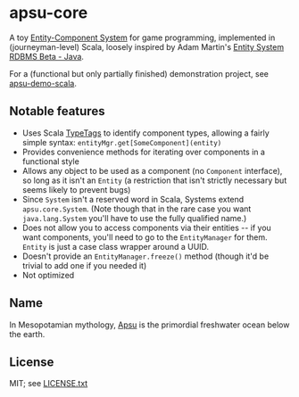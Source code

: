 # apsu-core

A toy [Entity-Component System](http://t-machine.org/index.php/2007/09/03/entity-systems-are-the-future-of-mmog-development-part-1/)
for game programming, implemented in (journeyman-level) Scala, loosely
inspired by Adam Martin's [Entity System RDBMS Beta -
Java](https://github.com/adamgit/Entity-System-RDBMS-Beta--Java-).

For a (functional but only partially finished) demonstration project, see [apsu-demo-scala](https://github.com/chronodm/apsu-demo-scala).

## Notable features

- Uses Scala [TypeTags](http://docs.scala-lang.org/overviews/reflection/typetags-manifests.html) to
  identify component types, allowing a fairly simple syntax: `entityMgr.get[SomeComponent](entity)`
- Provides convenience methods for iterating over components in a functional style
- Allows any object to be used as a component (no `Component` interface), so long as it isn't an `Entity`
  (a restriction that isn't strictly necessary but seems likely to prevent bugs)
- Since `System` isn't a reserved word in Scala, Systems extend `apsu.core.System`. (Note though that
  in the rare case you want `java.lang.System` you'll have to use the fully qualified name.)
- Does not allow you to access components via their entities -- if you want components, you'll need to
  go to the `EntityManager` for them. `Entity` is just a case class wrapper around a UUID.
- Doesn't provide an `EntityManager.freeze()` method (though it'd be trivial to add one if you needed it)
- Not optimized

## Name

In Mesopotamian mythology, [Apsu](http://en.wikipedia.org/wiki/Abzu)
is the primordial freshwater ocean below the earth.

## License

MIT; see [LICENSE.txt](https://github.com/chronodm/apsu-core-scala/blob/master/LICENSE.txt)



